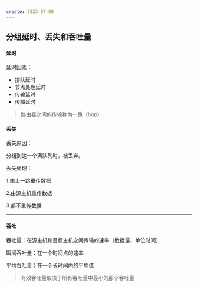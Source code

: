```yaml
---
create: 2023-07-08
---
```

## 分组延时、丢失和吞吐量

#### 延时

延时因素：

* 排队延时
* 节点处理延时
* 传输延时
* 传播延时

> 路由器之间的传输称为一跳（hop）

#### 丢失

丢失原因：

分组到达一个满队列时，被丢弃。

丢失处理：

1.由上一跳重传数据

2.由源主机重传数据

3.都不重传数据

---

#### 吞吐

吞吐量：在源主机和目标主机之间传输的速率（数据量、单位时间）

瞬间吞吐量：在一个时间点的速率

平均吞吐量：在一个长时间内的平均值

> 有效吞吐量取决于所有吞吐量中最小的那个吞吐量